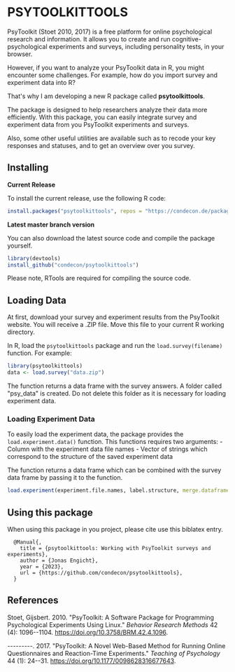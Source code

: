# PSYTOOLKITTOOLS

PsyToolkit (Stoet 2010, 2017) is a free platform for online psychological research and information.
It allows you to create and run cognitive-psychological experiments and surveys, including personality tests, in your browser.

However, if you want to analyze your PsyToolkit data in R, you might encounter some challenges.
For example, how do you import survey and experiment data into R?

That's why I am developing a new R package called **psytoolkittools**.

The package is designed to help researchers analyze their data more efficiently.
With this package, you can easily integrate survey and experiment data from you PsyToolkit experiments and surveys.

Also, some other useful utilities are available such as to recode your key responses and statuses, and to get an overview over you survey.

## Installing

**Current Release**

To install the current release, use the following R code:

``` r
install.packages("psytoolkittools", repos = "https://condecon.de/packages")
```

**Latest master branch version**

You can also download the latest source code and compile the package yourself.

``` r
library(devtools)
install_github("condecon/psytoolkittools")
```
Please note, RTools are required for compiling the source code.

## Loading Data

At first, download your survey and experiment results from the PsyToolkit website.
You will receive a .ZIP file.
Move this file to your current R working directory.

In R, load the `psytoolkittools` package and run the `load.survey(filename)` function.
For example:

``` r
library(psytoolkittools)
data <- load.survey("data.zip")
```

The function returns a data frame with the survey answers.
A folder called "psy_data" is created.
Do not delete this folder as it is necessary for loading experiment data.

### Loading Experiment Data

To easily load the experiment data, the package provides the `load.experiment.data()` function.
This functions requires two arguments: - Column with the experiment data file names - Vector of strings which correspond to the structure of the saved experiment data

The function returns a data frame which can be combined with the survey data frame by passing it to the function.

``` r
load.experiment(experiment.file.names, label.structure, merge.dataframe = surveydata)
```

## Using this package

When using this package in you project, please cite use this biblatex entry.

```{biblatex}
  @Manual{,
    title = {psytoolkittools: Working with PsyToolkit surveys and experiments},
    author = {Jonas Engicht},
    year = {2023},
    url = {https://github.com/condecon/psytoolkittools},
  }
```

## References

Stoet, Gijsbert.
2010.
"PsyToolkit: A Software Package for Programming Psychological Experiments Using Linux." *Behavior Research Methods* 42 (4): 1096--1104.
<https://doi.org/10.3758/BRM.42.4.1096>.

---------.
2017.
"PsyToolkit: A Novel Web-Based Method for Running Online Questionnaires and Reaction-Time Experiments." *Teaching of Psychology* 44 (1): 24--31.
<https://doi.org/10.1177/0098628316677643>.
